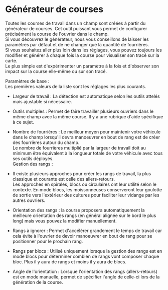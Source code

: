 # Générateur de courses

  
Toutes les courses de travail dans un champ sont créées à partir du générateur de courses. Cet outil puissant vous permet de configurer précisément la course de l'ouvrier dans le champ.  
Si vous découvrez le générateur, nous vous conseillons de laisser les paramètres par défaut et de ne changer que la quantité de fourrières.  
Si vous souhaitez aller plus loin dans les réglages, vous pouvez toujours les modifier et générer à chaque fois la course pour visualiser son tracé sur la carte.  
Le plus simple est d'expérimenter un paramètre à la fois et d'observer son impact sur la course elle-même ou sur son tracé.  


  
Paramètres de base :  
Les premières valeurs de la liste sont les réglages les plus courants.  

- Largeur de travail : La détection est automatique selon les outils attelés mais ajustable si nécessaire.  

- Outils multiples : Permet de faire travailler plusieurs ouvriers dans le même champ avec la même course. Il y a une rubrique d'aide spécifique à ce sujet.  

- Nombre de fourrières : Le meilleur moyen pour maintenir votre véhicule dans le champ lorsqu'il devra manoeuvrer en bout de rang est de créer des fourrières autour du champ.  
Le nombre de fourrières multiplié par la largeur de travail doit au minimum être équivalent à la longueur totale de votre véhicule avec tous ses outils déployés.  
Gestion des rangs :  

- Il existe plusieurs approches pour créer les rangs de travail, la plus classique et courante est celle des allers-retours.   
Les approches en spirales, blocs ou circulaires ont leur utilité selon le contexte. En mode blocs, les moissonneuses conserveront leur goulotte de sortie vers l'extérieur des cultures pour faciliter leur vidange par les autres ouvriers.  

- Orientation des rangs : la course proposera automatiquement la meilleure orientation des rangs (en général alignée sur le bord le plus long) mais vous pouvez la modifier manuellement.  

- Rangs à ignorer : Permet d'accélérer grandement le temps de travail car cela évite à l'ouvrier de devoir manoeuvrer en bout de rang pour se positionner pour le prochain rang.  

- Rangs par blocs : Utilisé uniquement lorsque la gestion des rangs est en mode blocs pour déterminer combien de rangs vont composer chaque bloc. Plus il y aura de rangs et moins il y aura de blocs.  

- Angle de l'orientation : Lorsque l'orientation des rangs (allers-retours) est en mode manuelle, permet de spécifier l'angle de celle-ci lors de la génération de la course.  


